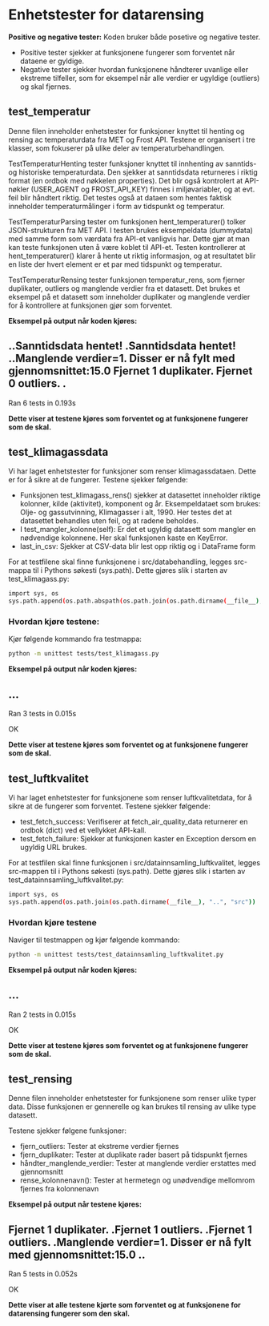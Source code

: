 # Enhetstester for datarensing

**Positive og negative tester:**
Koden bruker både posetive og negative tester. 
- Positive tester sjekker at funksjonene fungerer som forventet når dataene er gyldige.
- Negative tester sjekker hvordan funksjonene håndterer uvanlige eller ekstreme tilfeller, som for eksempel når alle verdier er ugyldige (outliers) og skal fjernes.

## test_temperatur
Denne filen inneholder enhetstester for funksjoner knyttet til henting og rensing ac temperaturdata fra MET og Frost API. Testene er organisert i tre klasser, som fokuserer på ulike deler av temperaturbehandlingen.

TestTemperaturHenting tester funksjoner knyttet til innhenting av sanntids- og historiske temperaturdata. Den sjekker at sanntidsdata returneres i riktig format (en ordbok med nøkkelen properties). Det blir også kontrolert at API-nøkler (USER_AGENT og FROST_API_KEY) finnes i miljøvariabler, og at evt. feil blir håndtert riktig. Det testes også at dataen som hentes faktisk inneholder temperaturmålinger i form av tidspunkt og temperatur.

TestTemperaturParsing tester om funksjonen hent_temperaturer() tolker JSON-strukturen fra MET API. I testen brukes eksempeldata (dummydata) med samme form som værdata fra API-et vanligvis har. Dette gjør at man kan teste funksjonen uten å være koblet til API-et. Testen kontrollerer at hent_temperaturer() klarer å hente ut riktig informasjon, og at resultatet blir en liste der hvert element er et par med tidspunkt og temperatur.

TestTemperaturRensing tester funksjonen temperatur_rens, som fjerner duplikater, outliers og manglende verdier fra et datasett. Det brukes et eksempel på et datasett som inneholder duplikater og manglende verdier for å kontrollere at funksjonen gjør som forventet.

**Eksempel på output når koden kjøres:**

..Sanntidsdata hentet!
.Sanntidsdata hentet!
..Manglende verdier=1. Disser er nå fylt med gjennomsnittet:15.0
Fjernet 1 duplikater.
Fjernet 0 outliers.
.
----------------------------------------------------------------------
Ran 6 tests in 0.193s

**Dette viser at testene kjøres som forventet og at funksjonene fungerer som de skal.**

## test_klimagassdata
Vi har laget enhetstester for funksjoner som renser klimagassdataen. Dette er for å sikre at de fungerer. Testene sjekker følgende:
- Funksjonen test_klimagass_rens() sjekker at datasettet inneholder riktige kolonner, kilde (aktivitet), komponent og år. Eksempeldataet som brukes:
Olje- og gassutvinning, Klimagasser i alt, 1990.
Her testes det at datasettet behandles uten feil, og at radene beholdes.
- I test_mangler_kolonne(self): Er det et ugyldig datasett som mangler en nødvendige kolonnene. Her skal funksjonen kaste en KeyError.
- last_in_csv: Sjekker at CSV-data blir lest opp riktig og i DataFrame form

For at testfilene skal finne funksjonene i src/databehandling, legges src-mappa til i Pythons søkesti (sys.path). Dette gjøres slik i starten av test_klimagass.py:

```bash
import sys, os
sys.path.append(os.path.abspath(os.path.join(os.path.dirname(__file__), '..', 'src')))
```

### Hvordan kjøre testene:
Kjør følgende kommando fra testmappa:

```bash
python -m unittest tests/test_klimagass.py
```

**Eksempel på output når koden kjøres:**

...
----------------------------------------------------------------------
Ran 3 tests in 0.015s

OK

**Dette viser at testene kjøres som forventet og at funksjonene fungerer som de skal.**

## test_luftkvalitet
Vi har laget enhetstester for funksjonene som renser luftkvalitetdata, for å sikre at de fungerer som forventet. Testene sjekker følgende:
- test_fetch_success: Verifiserer at fetch_air_quality_data returnerer en ordbok (dict) ved et vellykket API-kall.
- test_fetch_failure: Sjekker at funksjonen kaster en Exception dersom en ugyldig URL brukes.

For at testfilen skal finne funksjonen i src/datainnsamling_luftkvalitet, legges src-mappen til i Pythons søkesti (sys.path). Dette gjøres slik i starten av test_datainnsamling_luftkvalitet.py:

```bash
import sys, os
sys.path.append(os.path.join(os.path.dirname(__file__), "..", "src"))
```
### Hvordan kjøre testene
Naviger til testmappen og kjør følgende kommando:
```bash
python -m unittest tests/test_datainnsamling_luftkvalitet.py
```

**Eksempel på output når koden kjøres:**

...
----------------------------------------------------------------------
Ran 2 tests in 0.015s

OK

**Dette viser at testene kjøres som forventet og at funksjonene fungerer som de skal.**

## test_rensing 
Denne filen inneholder enhetstester for funksjonene som renser ulike typer data. Disse funksjonen er gennerelle og kan brukes til rensing av ulike type datasett. 

Testene sjekker følgene funksjoner: 
- fjern_outliers: Tester at ekstreme verdier fjernes
- fjern_duplikater: Tester at duplikate rader basert på tidspunkt fjernes
- håndter_manglende_verdier: Tester at manglende verdier erstattes med gjennomsnitt
- rense_kolonnenavn(): Tester at hermetegn og unødvendige mellomrom fjernes fra kolonnenavn

**Eksempel på output når testene kjøres:**

Fjernet 1 duplikater.
.Fjernet 1 outliers.
.Fjernet 1 outliers.
.Manglende verdier=1. Disser er nå fylt med gjennomsnittet:15.0
..
----------------------------------------------------------------------
Ran 5 tests in 0.052s

OK

**Dette viser at alle testene kjørte som forventet og at funksjonene for datarensing fungerer som den skal.**
